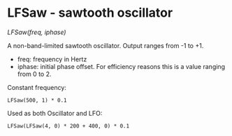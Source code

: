 # LFSaw - sawtooth oscillator

_LFSaw(freq, iphase)_

A non-band-limited sawtooth oscillator. Output ranges from -1 to +1.

- freq: frequency in Hertz
- iphase: initial phase offset. For efficiency reasons this is a value ranging from 0 to 2.

Constant frequency:

	LFSaw(500, 1) * 0.1

Used as both Oscillator and LFO:

	LFSaw(LFSaw(4, 0) * 200 + 400, 0) * 0.1


